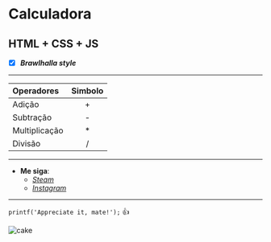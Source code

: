 # Calculadora
## HTML + CSS + JS

- [x] __*Brawlhalla style*__
---

  Operadores  | Simbolo
  :--------   | :------:
Adição        | +
Subtração     | -
Multiplicação | *
Divisão       | /

---

* __Me siga__:
   * _[Steam](https://steamcommunity.com/id/gblw1/)_
   * _[Instagram](https://www.instagram.com/gblw1/)_
   
***

`printf('Appreciate it, mate!');` :thumbsup:

![cake](https://user-images.githubusercontent.com/73954686/99199565-d18d6800-277e-11eb-8237-97afa9b3d703.gif)
